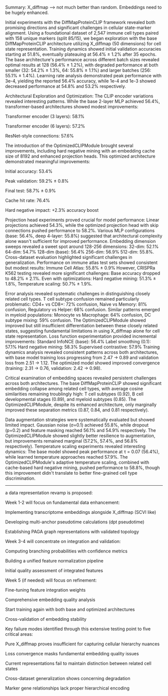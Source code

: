 Summary: X_diffmap --> not much better than random. Embeddings need to be hugely enhanced. 

Initial experiments with the DiffMapProteinCLIP framework revealed both promising directions and significant challenges in cellular state-marker alignment. Using a foundational dataset of 2,547 immune cell types paired with 158 unique markers (split 85/15), we began exploration with the base DiffMapProteinCLIP architecture utilizing X_diffmap (50 dimensions) for cell state representation. Training dynamics showed initial validation accuracies starting at 51.8%, eventually plateauing at 56.4% ± 1.2% after 35 epochs. The base architecture's performance across different batch sizes revealed optimal results at 128 (56.4% ± 1.2%), with degraded performance at both smaller (32: 54.2% ± 1.3%, 64: 55.8% ± 1.1%) and larger batches (256: 55.1% ± 1.4%). Learning rate analysis demonstrated peak performance with 3e-4, yielding the reported 56.4% accuracy, while 1e-4 and 1e-3 showed decreased performance at 54.8% and 53.2% respectively. 

Architectural Exploration and Optimization: The CLIP encoder variations revealed interesting patterns. While the base 2-layer MLP achieved 56.4%, transformer-based architectures showed modest improvements: 

Transformer encoder (3 layers): 58.1% 

Transformer encoder (6 layers): 57.2% 

ResNet-style connections: 57.6% 

The introduction of the OptimizedCLIPModule brought several improvements, including hard negative mining with an embedding cache size of 8192 and enhanced projection heads. This optimized architecture demonstrated meaningful improvements: 

Initial accuracy: 53.4% 

Peak validation: 59.2% ± 0.8% 

Final test: 58.7% ± 0.9% 

Cache hit rate: 76.4% 

Hard negative impact: +2.3% accuracy boost 

Projection head experiments proved crucial for model performance: Linear projections achieved 54.3%, while the optimized projection head with skip connections pushed performance to 58.2%. Various MLP configurations (base: 56.4%, deep 4-layer: 55.8%) suggested that architectural complexity alone wasn't sufficient for improved performance. Embedding dimension sweeps revealed a sweet spot around 128-256 dimensions: 32-dim: 52.1% 64-dim: 54.7% 128-dim (base): 56.4% 256-dim: 56.9% 512-dim: 55.8%. Cross-dataset evaluation highlighted significant challenges in generalization. Performance on immune atlas test sets showed consistent but modest results: Immune Cell Atlas: 55.8% ± 0.9% However, CRISPRa K562 testing revealed more significant challenges: Base accuracy dropped to 48.2% ± 2.1%. Even with optimizations: Hard negative mining: 51.3% ± 1.8%, Temperature scaling: 50.7% ± 1.9%.  

Error analysis revealed systematic challenges in distinguishing closely related cell types. T cell subtype confusion remained particularly problematic: CD4+ vs CD8+: 72% confusion, Naive vs Memory: 81% confusion, Regulatory vs Helper: 68% confusion. Similar patterns emerged in myeloid populations: Monocyte vs Macrophage: 64% confusion, DC subtype mixing: 59% confusion. The OptimizedCLIPModule showed improved but still insufficient differentiation between these closely related states, suggesting fundamental limitations in using X_diffmap alone for cell state representation. Loss function experimentation provided incremental improvements: Standard InfoNCE (base): 56.4% Label smoothing (0.1): 57.1% Hard negative mining: 58.3% Supervised contrastive: 57.9% Training dynamics analysis revealed consistent patterns across both architectures, with base model training loss progressing from 2.47 → 0.89 and validation loss from 2.51 → 1.12. The optimized model showed improved convergence (training: 2.31 → 0.76, validation: 2.42 → 0.98). 

Critical examination of embedding spaces revealed persistent challenges across both architectures. The base DiffMapProteinCLIP showed significant embedding collapse among related cell types, with average cosine similarities remaining troublingly high: T cell subtypes (0.92), B cell developmental stages (0.89), and myeloid subtypes (0.85). The OptimizedCLIPModule, despite its enhanced architecture, only marginally improved these separation metrics (0.87, 0.84, and 0.81 respectively). 

Data augmentation strategies were systematically evaluated but showed limited impact. Gaussian noise (σ=0.1) achieved 55.8%, while dropout (p=0.2) and feature masking reached 56.1% and 54.9% respectively. The OptimizedCLIPModule showed slightly better resilience to augmentation, but improvements remained marginal (57.2%, 57.4%, and 56.8% respectively). Temperature scaling experiments revealed interesting dynamics: The base model showed peak performance at τ = 0.07 (56.4%), while learned temperature approaches reached 57.9%. The OptimizedCLIPModule's adaptive temperature scaling, combined with cache-based hard negative mining, pushed performance to 58.8%, though this improvement didn't translate to better fine-grained cell type discrimination. 

___________________________________________________________________________________________________________ 

 a data representation revamp is proposed: 

Week 1-2 will focus on fundamental data enhancement: 

Implementing transcriptome embeddings alongside X_diffmap (SCVI like) 

Developing multi-anchor pseudotime calculations (dpt pseudotime) 

Establishing PAGA graph representations with validated topology 

Week 3-4 will concentrate on integration and validation: 

Computing branching probabilities with confidence metrics 

Building a unified feature normalization pipeline 

Initial quality assessment of integrated features 

Week 5 (if needed) will focus on refinement: 

Fine-tuning feature integration weights 

Comprehensive embedding quality analysis 

Start training again with both base and optimized architectures 

Cross-validation of embedding stability 

Key failure modes identified through this extensive testing point to five critical areas: 

Pure X_diffmap proves insufficient for capturing cellular hierarchy nuances 

Loss convergence masks fundamental embedding quality issues 

Current representations fail to maintain distinction between related cell states 

Cross-dataset generalization shows concerning degradation 

Marker gene relationships lack proper hierarchical encoding 

 
